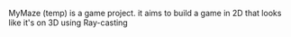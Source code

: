 MyMaze (temp) is a game project. it aims to build a game in 2D that looks like it's on 3D using Ray-casting

